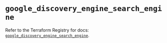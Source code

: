 # `google_discovery_engine_search_engine`

Refer to the Terraform Registry for docs: [`google_discovery_engine_search_engine`](https://registry.terraform.io/providers/hashicorp/google-beta/5.39.0/docs/resources/google_discovery_engine_search_engine).
